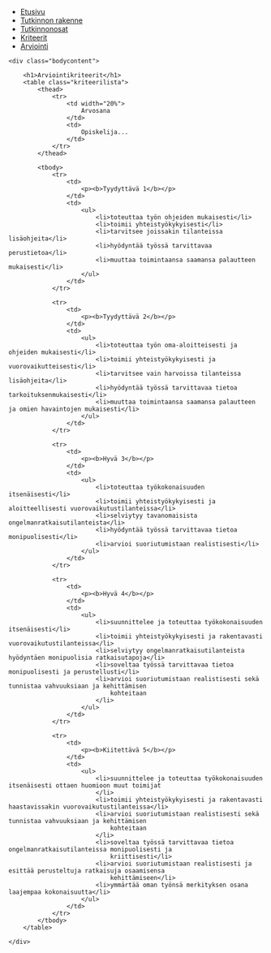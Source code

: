 <!DOCTYPE html>
<html>

<head>
    <title>Tieto- ja viestintätekniikan perustutkinto</title>
    <meta name="viewport" content="width=device-width, initial-scale=1.0">
    <link rel="stylesheet" href="styles/style1.css">
</head>

<body>
    <div class="wrap">
        <div class="sidebar">
            <ul>
                <li><a href="index.html">Etusivu</a></li>
                <li><a href="tutkinnon_rakenne.html">Tutkinnon rakenne</a></li>
                <li><a href="tutkinnonosat.html">Tutkinnonosat</a></li>
                <li><a href="kriteerit.html">Kriteerit</a></li>
                <li><a href="arviointi.html">Arviointi</a></li>
            </ul>
        </div>
    </div>

    <div class="bodycontent">

        <h1>Arviointikriteerit</h1>
        <table class="kriteerilista">
            <thead>
                <tr>
                    <td width="20%">
                        Arvosana
                    </td>
                    <td>
                        Opiskelija...
                    </td>
                </tr>
            </thead>

            <tbody>
                <tr>
                    <td>
                        <p><b>Tyydyttävä 1</b></p>
                    </td>
                    <td>
                        <ul>
                            <li>toteuttaa työn ohjeiden mukaisesti</li>
                            <li>toimii yhteistyökykyisesti</li>
                            <li>tarvitsee joissakin tilanteissa lisäohjeita</li>
                            <li>hyödyntää työssä tarvittavaa perustietoa</li>
                            <li>muuttaa toimintaansa saamansa palautteen mukaisesti</li>
                        </ul>
                    </td>
                </tr>

                <tr>
                    <td>
                        <p><b>Tyydyttävä 2</b></p>
                    </td>
                    <td>
                        <ul>
                            <li>toteuttaa työn oma-aloitteisesti ja ohjeiden mukaisesti</li>
                            <li>toimii yhteistyökykyisesti ja vuorovaikutteisesti</li>
                            <li>tarvitsee vain harvoissa tilanteissa lisäohjeita</li>
                            <li>hyödyntää työssä tarvittavaa tietoa tarkoituksenmukaisesti</li>
                            <li>muuttaa toimintaansa saamansa palautteen ja omien havaintojen mukaisesti</li>
                        </ul>
                    </td>
                </tr>

                <tr>
                    <td>
                        <p><b>Hyvä 3</b></p>
                    </td>
                    <td>
                        <ul>
                            <li>toteuttaa työkokonaisuuden itsenäisesti</li>
                            <li>toimii yhteistyökykyisesti ja aloitteellisesti vuorovaikutustilanteissa</li>
                            <li>selviytyy tavanomaisista ongelmanratkaisutilanteista</li>
                            <li>hyödyntää työssä tarvittavaa tietoa monipuolisesti</li>
                            <li>arvioi suoriutumistaan realistisesti</li>
                        </ul>
                    </td>
                </tr>

                <tr>
                    <td>
                        <p><b>Hyvä 4</b></p>
                    </td>
                    <td>
                        <ul>
                            <li>suunnittelee ja toteuttaa työkokonaisuuden itsenäisesti</li>
                            <li>toimii yhteistyökykyisesti ja rakentavasti vuorovaikutustilanteissa</li>
                            <li>selviytyy ongelmanratkaisutilanteista hyödyntäen monipuolisia ratkaisutapoja</li>
                            <li>soveltaa työssä tarvittavaa tietoa monipuolisesti ja perustellusti</li>
                            <li>arvioi suoriutumistaan realistisesti sekä tunnistaa vahvuuksiaan ja kehittämisen
                                kohteitaan
                            </li>
                        </ul>
                    </td>
                </tr>

                <tr>
                    <td>
                        <p><b>Kiitettävä 5</b></p>
                    </td>
                    <td>
                        <ul>
                            <li>suunnittelee ja toteuttaa työkokonaisuuden itsenäisesti ottaen huomioon muut toimijat
                            </li>
                            <li>toimii yhteistyökykyisesti ja rakentavasti haastavissakin vuorovaikutustilanteissa</li>
                            <li>arvioi suoriutumistaan realistisesti sekä tunnistaa vahvuuksiaan ja kehittämisen
                                kohteitaan
                            </li>
                            <li>soveltaa työssä tarvittavaa tietoa ongelmanratkaisutilanteissa monipuolisesti ja
                                kriittisesti</li>
                            <li>arvioi suoriutumistaan realistisesti ja esittää perusteltuja ratkaisuja osaamisensa
                                kehittämiseen</li>
                            <li>ymmärtää oman työnsä merkityksen osana laajempaa kokonaisuutta</li>
                        </ul>
                    </td>
                </tr>
            </tbody>
        </table>

    </div>

</body>

</html>